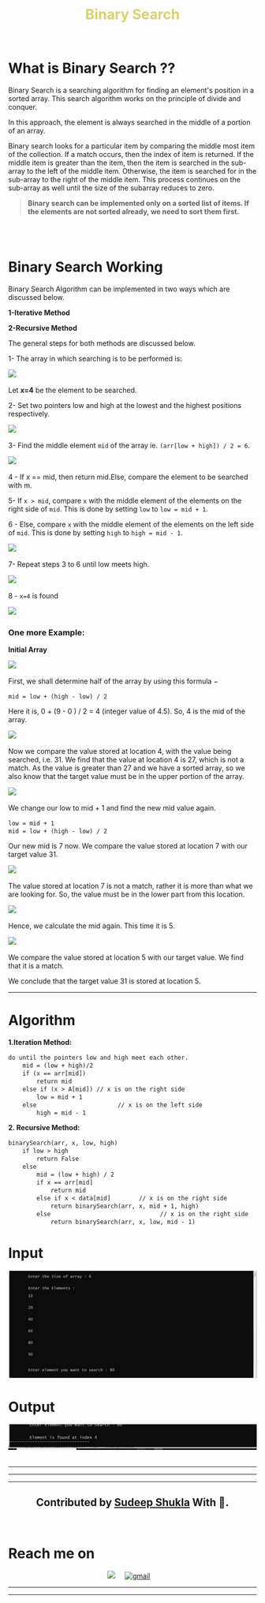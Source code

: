 <h1 style="text-align:center;color:#DBD06F">Binary Search</h1>
<br/>

# What is Binary Search ??

Binary Search is a searching algorithm for finding an element's position in a sorted array.
This search algorithm works on the principle of divide and conquer.

In this approach, the element is always searched in the middle of a portion of an array.

Binary search looks for a particular item by comparing the middle most item of the collection. If a match occurs, then the index of item is returned. If the middle item is greater than the item, then the item is searched in the sub-array to the left of the middle item. Otherwise, the item is searched for in the sub-array to the right of the middle item. This process continues on the sub-array as well until the size of the subarray reduces to zero.

> **Binary search can be implemented only on a sorted list of items. If the elements are not sorted already, we need to sort them first.**

<br/><br/>

# Binary Search Working

Binary Search Algorithm can be implemented in two ways which are discussed below.

**1-Iterative Method**

**2-Recursive Method**

The general steps for both methods are discussed below.

1- The array in which searching is to be performed is:

<img src="https://cdn.programiz.com/sites/tutorial2program/files/binary-search-initial-array.png">

Let  **x=4**  be the element to be searched.

2- Set two pointers low and high at the lowest and the highest positions respectively.

<img src="https://cdn.programiz.com/sites/tutorial2program/files/binary-search-set-pointers.png">

3- Find the middle element ```mid``` of the array ie. ```(arr[low + high]) / 2 = 6```.

<img src="https://cdn.programiz.com/sites/tutorial2program/files/binary-search-mid.png">

4 - If x == mid, then return mid.Else, compare the element to be searched with m.

5- If ```x > mid```, compare ```x``` with the middle element of the elements on the right side of ```mid```. This is done by setting ```low``` to ```low = mid + 1```.

6 - Else, compare ```x``` with the middle element of the elements on the left side of ```mid```. This is done by setting ```high``` to ```high = mid - 1```.

<img src="https://cdn.programiz.com/sites/tutorial2program/files/binary-search-find-mid.png">

7- Repeat steps 3 to 6 until low meets high.

<img src = "https://cdn.programiz.com/sites/tutorial2program/files/binary-search-mid-again.png">

8 - ```x=4``` is found 

<img src="https://cdn.programiz.com/sites/tutorial2program/files/binary-search-found.png">

### **One more Example:**

**Initial Array**

<img src="https://www.tutorialspoint.com/data_structures_algorithms/images/binary_search_0.jpg">

First, we shall determine half of the array by using this formula −

```
mid = low + (high - low) / 2
```
Here it is, 0 + (9 - 0 ) / 2 = 4 (integer value of 4.5). So, 4 is the mid of the array.

<img src="https://www.tutorialspoint.com/data_structures_algorithms/images/binary_search_1.jpg">

Now we compare the value stored at location 4, with the value being searched, i.e. 31. We find that the value at location 4 is 27, which is not a match. As the value is greater than 27 and we have a sorted array, so we also know that the target value must be in the upper portion of the array.

<img src="https://www.tutorialspoint.com/data_structures_algorithms/images/binary_search_2.jpg">

We change our low to mid + 1 and find the new mid value again.

```
low = mid + 1
mid = low + (high - low) / 2
```
Our new mid is 7 now. We compare the value stored at location 7 with our target value 31.

<img src="https://www.tutorialspoint.com/data_structures_algorithms/images/binary_search_3.jpg">


The value stored at location 7 is not a match, rather it is more than what we are looking for. So, the value must be in the lower part from this location.

<img src="https://www.tutorialspoint.com/data_structures_algorithms/images/binary_search_4.jpg">

Hence, we calculate the mid again. This time it is 5.

<img src="https://www.tutorialspoint.com/data_structures_algorithms/images/binary_search_5.jpg">

We compare the value stored at location 5 with our target value. We find that it is a match.

We conclude that the target value 31 is stored at location 5.

---

# Algorithm

**1.Iteration Method:**

```
do until the pointers low and high meet each other.
    mid = (low + high)/2
    if (x == arr[mid])
        return mid
    else if (x > A[mid]) // x is on the right side
        low = mid + 1
    else                       // x is on the left side
        high = mid - 1
```

**2. Recursive Method:**

```
binarySearch(arr, x, low, high)
    if low > high
        return False 
    else
        mid = (low + high) / 2 
        if x == arr[mid]
            return mid
        else if x < data[mid]        // x is on the right side
            return binarySearch(arr, x, mid + 1, high)
        else                               // x is on the right side
            return binarySearch(arr, x, low, mid - 1)
```
# Input

<img src="images/input.png">

# Output

<img src="images/output.png">
<br/>
<br/>

***
   ***
   ***

   **<h2 align="center"> Contributed by <a href="https://github.com/sudeepshukla930">Sudeep Shukla</a> With 💜. </h2>**

<br/>

  # Reach me on
<p align='center'>
  <a href="https://www.linkedin.com/in/sudeep-shukla-657384193/"><img src="https://img.shields.io/badge/linkedin-%230077B5.svg?&style=for-the-badge&logo=linkedin&logoColor=white" /></a>&nbsp;&nbsp;&nbsp;&nbsp;
  <a href="mailto:sudeepshukla930@gmail.com" target="_blank"><img src="https://img.shields.io/badge/gmail-%23D14836.svg?&style=for-the-badge&logo=gmail&logoColor=white" alt="gmail"></a>&nbsp;&nbsp;&nbsp;&nbsp;
  
  
</p>

****
****



